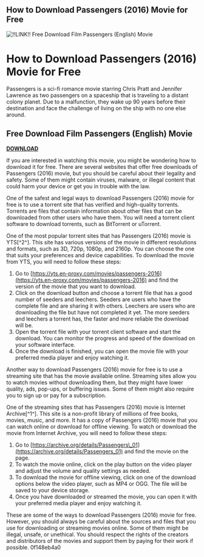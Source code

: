 ## How to Download Passengers (2016) Movie for Free

 
![!!LINK!! Free Download Film Passengers (English) Movie](https://encrypted-tbn1.gstatic.com/images?q=tbn:ANd9GcT3y6Zly26kC8Q7DNswp_Ev9lyThHcYE8HwX9RokvWPtD1nSSptaE91MkI)

 
# How to Download Passengers (2016) Movie for Free
 
Passengers is a sci-fi romance movie starring Chris Pratt and Jennifer Lawrence as two passengers on a spaceship that is traveling to a distant colony planet. Due to a malfunction, they wake up 90 years before their destination and face the challenge of living on the ship with no one else around.
 
## Free Download Film Passengers (English) Movie


[**DOWNLOAD**](https://www.google.com/url?q=https%3A%2F%2Fshoxet.com%2F2tKBBz&sa=D&sntz=1&usg=AOvVaw39fBmjl8zKuHWDFKDBzNDj)

 
If you are interested in watching this movie, you might be wondering how to download it for free. There are several websites that offer free downloads of Passengers (2016) movie, but you should be careful about their legality and safety. Some of them might contain viruses, malware, or illegal content that could harm your device or get you in trouble with the law.
 
One of the safest and legal ways to download Passengers (2016) movie for free is to use a torrent site that has verified and high-quality torrents. Torrents are files that contain information about other files that can be downloaded from other users who have them. You will need a torrent client software to download torrents, such as BitTorrent or uTorrent.
 
One of the most popular torrent sites that has Passengers (2016) movie is YTS[^2^]. This site has various versions of the movie in different resolutions and formats, such as 3D, 720p, 1080p, and 2160p. You can choose the one that suits your preferences and device capabilities. To download the movie from YTS, you will need to follow these steps:
 
1. Go to [https://yts.en-proxy.com/movies/passengers-2016](https://yts.en-proxy.com/movies/passengers-2016) and find the version of the movie that you want to download.
2. Click on the download button and choose a torrent file that has a good number of seeders and leechers. Seeders are users who have the complete file and are sharing it with others. Leechers are users who are downloading the file but have not completed it yet. The more seeders and leechers a torrent has, the faster and more reliable the download will be.
3. Open the torrent file with your torrent client software and start the download. You can monitor the progress and speed of the download on your software interface.
4. Once the download is finished, you can open the movie file with your preferred media player and enjoy watching it.

Another way to download Passengers (2016) movie for free is to use a streaming site that has the movie available online. Streaming sites allow you to watch movies without downloading them, but they might have lower quality, ads, pop-ups, or buffering issues. Some of them might also require you to sign up or pay for a subscription.
 
One of the streaming sites that has Passengers (2016) movie is Internet Archive[^1^]. This site is a non-profit library of millions of free books, movies, music, and more. It has a copy of Passengers (2016) movie that you can watch online or download for offline viewing. To watch or download the movie from Internet Archive, you will need to follow these steps:

1. Go to [https://archive.org/details/Passengers\_01](https://archive.org/details/Passengers_01) and find the movie on the page.
2. To watch the movie online, click on the play button on the video player and adjust the volume and quality settings as needed.
3. To download the movie for offline viewing, click on one of the download options below the video player, such as MP4 or OGG. The file will be saved to your device storage.
4. Once you have downloaded or streamed the movie, you can open it with your preferred media player and enjoy watching it.

These are some of the ways to download Passengers (2016) movie for free. However, you should always be careful about the sources and files that you use for downloading or streaming movies online. Some of them might be illegal, unsafe, or unethical. You should respect the rights of the creators and distributors of the movies and support them by paying for their work if possible.
 0f148eb4a0
